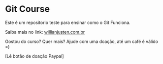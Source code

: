 # Git Course

Este é um repositorio teste para ensinar como o Git Funciona.

Saiba mais no link: [willianjusten.com.br](http://willianjusten.com.br)

Gostou do curso? Quer mais? Ajude com uma doação, até um café é válido =)

 [Lê botão de doação Paypal]
